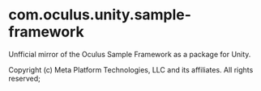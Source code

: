 # com.oculus.unity.sample-framework
Unfficial mirror of the Oculus Sample Framework as a package for Unity.

Copyright (c) Meta Platform Technologies, LLC and its affiliates. All rights reserved;